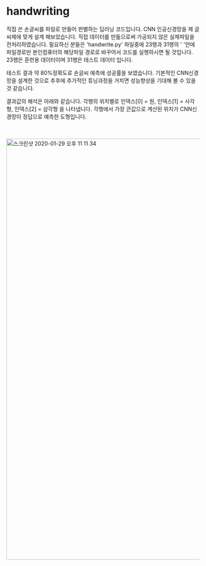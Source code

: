 <br>
<br>
<br>

# handwriting
직접 쓴 손글씨를 파일로 만들어 판별하는 딥러닝 코드입니다.
CNN 인공신경망을 제 글씨체에 맞게 설계 해보았습니다.
직접 데이터를 만듦으로써 가공되지 않은 실제파일을 전처리하였습니다.
필요하신 분들은 'handwrite.py' 파일중에 23행과 31행의 
' '안에 파일경로만 본인컴퓨터의 해당파일 경로로 바꾸어서 코드를 실행하시면 될 것입니다.
23행은 훈련용 데이터이며 31행은 테스트 데이터 입니다.

테스트 결과 약 80%정확도로 손글씨 예측에 성공률을 보였습니다.
기본적인 CNN신경망을 설계한 것으로 추후에 추가적인 튜닝과정을 거치면 성능향상을 기대해 볼 수 있을 것 같습니다.

결과값의 해석은 아래와 같습니다.
각행의 위치별로 인덱스[0] = 원, 인덱스[1] = 사각형, 인덱스[2] = 삼각형 을 나타냅니다.
각행에서 가장 큰값으로 계산된 위치가 CNN신경망이 정답으로 예측한 도형입니다.


<br>
<br>

<img width="1096" alt="스크린샷 2020-01-29 오후 11 11 34" src="https://user-images.githubusercontent.com/45910733/73365519-bdf83a00-42ef-11ea-897c-c72f47097ac0.png">
